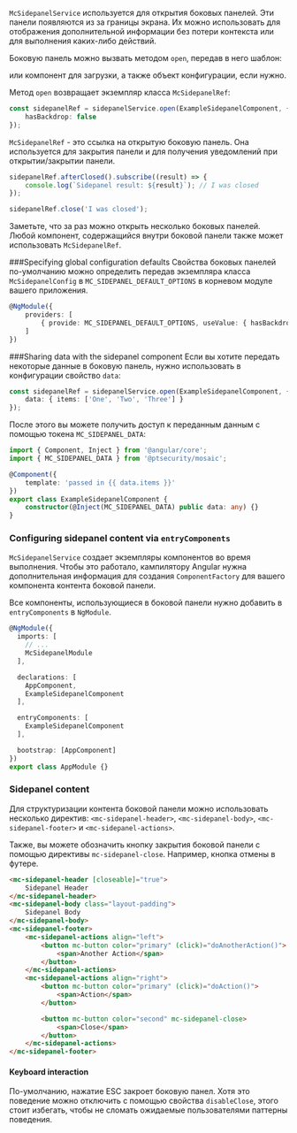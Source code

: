 `McSidepanelService` используется для открытия боковых панелей.
Эти панели появляются из за границы экрана. Их можно использовать для отображения дополнительной информации без потери контекста
или для выполнения каких-либо действий.

Боковую панель можно вызвать методом `open`, передав в него шаблон:
 
<!-- example(sidepanel-overview) -->

 или компонент для загрузки, а также объект конфигурации, если нужно. 
 
<!-- example(sidepanel-component) -->

Метод `open` возвращает экземпляр класса `McSidepanelRef`:

```ts
const sidepanelRef = sidepanelService.open(ExampleSidepanelComponent, {
    hasBackdrop: false
});
```

`McSidepanelRef` - это ссылка на открытую боковую панель. Она используется для закрытия панели 
и для получения уведомлений при открытии/закрытии панели.

```ts
sidepanelRef.afterClosed().subscribe((result) => {
    console.log(`Sidepanel result: ${result}`); // I was closed
});

sidepanelRef.close('I was closed');
```

Заметьте, что за раз можно открыть несколько боковых панелей. Любой компонент, содержащийся внутри боковой панели
также может использовать `McSidepanelRef`.

###Specifying global configuration defaults
Свойства боковых панелей по-умолчанию можно определить передав экземпляра класса `McSidepanelConfig`
в `MC_SIDEPANEL_DEFAULT_OPTIONS` в корневом модуле вашего приложения.

```ts
@NgModule({
    providers: [
        { provide: MC_SIDEPANEL_DEFAULT_OPTIONS, useValue: { hasBackdrop: false } }
    ]
})
```

###Sharing data with the sidepanel component
Если вы хотите передать некоторые данные в боковую панель, нужно использовать в конфигурации свойство `data`:

```ts
const sidepanelRef = sidepanelService.open(ExampleSidepanelComponent, {
    data: { items: ['One', 'Two', 'Three'] }
});
```

После этого вы можете получить доступ к переданным данным с помощью токена `MC_SIDEPANEL_DATA`:

```ts
import { Component, Inject } from '@angular/core';
import { MC_SIDEPANEL_DATA } from '@ptsecurity/mosaic';

@Component({
    template: 'passed in {{ data.items }}'
})
export class ExampleSidepanelComponent {
    constructor(@Inject(MC_SIDEPANEL_DATA) public data: any) {}
}
```

### Configuring sidepanel content via `entryComponents`
`McSidepanelService` создает экземпляры компонентов во время выполнения. Чтобы это работало,
кампилятору Angular нужна дополнительная информация для создания `ComponentFactory`
для вашего компонента контента боковой панели.

Все компоненты, использующиеся в боковой панели нужно добавить в `entryComponents` в `NgModule`.

```ts
@NgModule({
  imports: [
    // ...
    McSidepanelModule
  ],

  declarations: [
    AppComponent,
    ExampleSidepanelComponent
  ],

  entryComponents: [
    ExampleSidepanelComponent
  ],

  bootstrap: [AppComponent]
})
export class AppModule {}
```

### Sidepanel content
Для структуризации контента боковой панели можно использовать несколько директив:
`<mc-sidepanel-header>`, `<mc-sidepanel-body>`, `<mc-sidepanel-footer>` 
и `<mc-sidepanel-actions>`.

Также, вы можете обозначить кнопку закрытия боковой панели с помощью директивы `mc-sidepanel-close`. Например, кнопка отмены в футере.

```html
<mc-sidepanel-header [closeable]="true">
    Sidepanel Header
</mc-sidepanel-header>
<mc-sidepanel-body class="layout-padding">
    Sidepanel Body
</mc-sidepanel-body>
<mc-sidepanel-footer>
    <mc-sidepanel-actions align="left">
        <button mc-button color="primary" (click)="doAnotherAction()">
            <span>Another Action</span>
        </button>
    </mc-sidepanel-actions>
    <mc-sidepanel-actions align="right">
        <button mc-button color="primary" (click)="doAction()">
            <span>Action</span>
        </button>

        <button mc-button color="second" mc-sidepanel-close>
            <span>Close</span>
        </button>
    </mc-sidepanel-actions>
</mc-sidepanel-footer>
```

#### Keyboard interaction
По-умолчанию, нажатие ESC закроет боковую панел. Хотя это поведение можно отключить с помощью свойства `disableClose`,
этого стоит избегать, чтобы не сломать ожидаемые пользователями паттерны поведения.